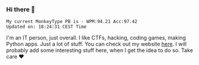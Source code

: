 ### Hi there 👋
<!-- PB START -->
```
My current MonkeyType PB is - WPM:94.21 Acc:97.42
Updated on: 18:24:31 CEST Time
```
<!-- PB END -->
I'm an IT person, just overall. I like CTFs, hacking, coding games, making Python apps. Just a lot of stuff.
You can check out my website [here](https://skill3472.github.io/).
I will probably add some interesting stuff here, when I get the idea to do so. Take care ❤️
